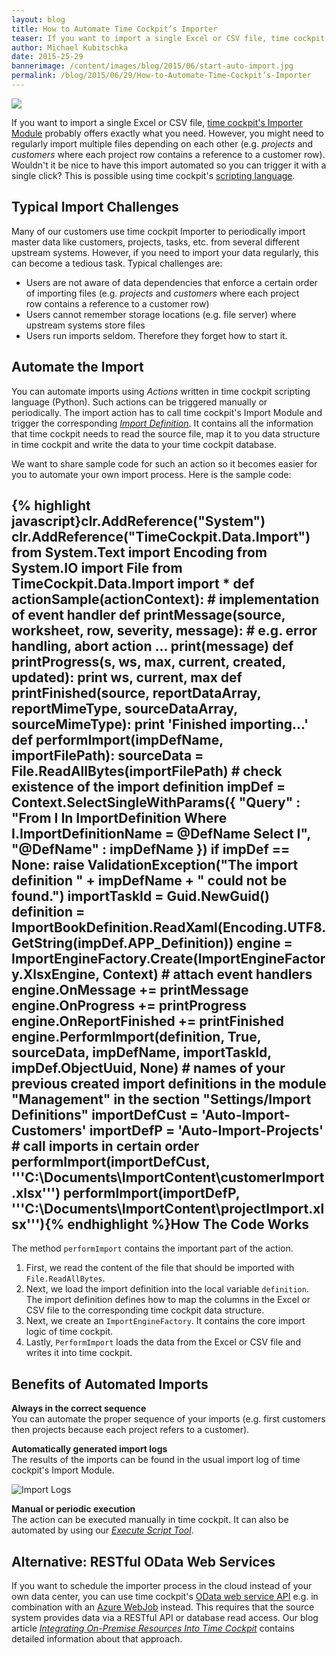 ```yaml
---
layout: blog
title: How to Automate Time Cockpit’s Importer
teaser: If you want to import a single Excel or CSV file, time cockpit's Importer Module probably offers exactly what you need. However, you might need to regularly import multiple files depending on each other (e.g. projects and customers where each project row contains a reference to a customer row). Wouldn't it be nice to have this import automated so you can trigger it with a single click? This is possible using time cockpit's scripting language.
author: Michael Kubitschka
date: 2015-25-29
bannerimage: /content/images/blog/2015/06/start-auto-import.jpg
permalink: /blog/2015/06/29/How-to-Automate-Time-Cockpit’s-Importer
---
```


<p xmlns="http://www.w3.org/1999/xhtml">
  <img src="{{site.baseurl}}/content/images/blog/2015/06/start-auto-import.jpg" />
</p><p xmlns="http://www.w3.org/1999/xhtml">If you want to import a single Excel or CSV file, <a href="https://help.timecockpit.com/html/ee560e49-e503-4d80-9167-2e6533f50dbe.htm" target="_blank">time cockpit's Importer Module</a> probably offers exactly what you need. However, you might need to regularly import multiple files depending on each other (e.g. <em>projects</em> and <em>customers</em> where each project row contains a reference to a customer row). Wouldn't it be nice to have this import automated so you can trigger it with a single click? This is possible using time cockpit's <a href="https://help.timecockpit.com/?topic=html/c20d94e9-97dc-48a8-9171-fd3bb70dad86.htm" target="_blank">scripting language</a>.</p><h2 xmlns="http://www.w3.org/1999/xhtml">Typical Import Challenges</h2><p xmlns="http://www.w3.org/1999/xhtml">Many of our customers use time cockpit Importer to periodically import master data like customers, projects, tasks, etc. from several different upstream systems. However, if you need to import your data regularly, this can become a tedious task. Typical challenges are:</p><ul xmlns="http://www.w3.org/1999/xhtml">
  <li>Users are not aware of data dependencies that enforce a certain order of importing files (e.g. <em>projects</em> and <em>customers</em> where each project row contains a reference to a customer row)</li>
  <li>Users cannot remember storage locations (e.g. file server) where upstream systems store files</li>
  <li>Users run imports seldom. Therefore they forget how to start it.</li>
</ul><h2 xmlns="http://www.w3.org/1999/xhtml">Automate the Import</h2><p xmlns="http://www.w3.org/1999/xhtml">You can automate imports using <em>Actions</em> written in time cockpit scripting language (Python). Such actions can be triggered manually or periodically. The import action has to call time cockpit's Import Module and trigger the corresponding <a href="https://help.timecockpit.com/?topic=html/ee560e49-e503-4d80-9167-2e6533f50dbe.htm" target="_blank"><em>Import Definition</em></a>. It contains all the information that time cockpit needs to read the source file, map it to you data structure in time cockpit and write the data to your time cockpit database.</p><p xmlns="http://www.w3.org/1999/xhtml">We want to share sample code for such an action so it becomes easier for you to automate your own import process. Here is the sample code:</p><h2 xmlns="http://www.w3.org/1999/xhtml">
  {% highlight javascript}clr.AddReference(&quot;System&quot;)&#xD;&#xA;clr.AddReference(&quot;TimeCockpit.Data.Import&quot;)&#xD;&#xA;from System.Text import Encoding&#xD;&#xA;from System.IO import File&#xD;&#xA;from TimeCockpit.Data.Import import *&#xD;&#xA;&#xD;&#xA;def actionSample(actionContext):&#xD;&#xA;&#xD;&#xA;&#x9;# implementation of event handler&#xD;&#xA;&#x9;def printMessage(source, worksheet, row, severity, message):&#xD;&#xA;&#x9;&#x9;# e.g. error handling, abort action ...&#xD;&#xA;&#x9;&#x9;print(message)&#xD;&#xA;&#xD;&#xA;&#x9;def printProgress(s, ws, max, current, created, updated):&#xD;&#xA;&#x9;&#x9;print ws, current, max&#xD;&#xA;&#xD;&#xA;&#x9;def printFinished(source, reportDataArray, reportMimeType, sourceDataArray, sourceMimeType):&#xD;&#xA;&#x9;&#x9;print 'Finished importing...'&#xD;&#xA;&#xD;&#xA;&#xD;&#xA;&#x9;def performImport(impDefName, importFilePath):&#x9;&#xD;&#xA;&#x9;&#x9;sourceData = File.ReadAllBytes(importFilePath)&#xD;&#xA;&#x9;&#x9;&#xD;&#xA;&#x9;&#x9;# check existence of the import definition&#xD;&#xA;&#x9;&#x9;impDef = Context.SelectSingleWithParams({ &#xD;&#xA;&#x9;&#x9;&quot;Query&quot; : &quot;From I In ImportDefinition Where I.ImportDefinitionName = @DefName Select I&quot;, &#xD;&#xA;&#x9;&#x9;&quot;@DefName&quot; : impDefName })&#xD;&#xA;&#x9;&#x9;if impDef == None:&#xD;&#xA;&#x9;&#x9;&#x9;raise ValidationException(&quot;The import definition &quot; + impDefName + &quot; could not be found.&quot;)&#x9;&#xD;&#xA;&#x9;&#x9;&#x9;&#xD;&#xA;&#x9;&#x9;importTaskId = Guid.NewGuid()&#xD;&#xA;&#x9;&#x9;definition = ImportBookDefinition.ReadXaml(Encoding.UTF8.GetString(impDef.APP_Definition))&#x9;&#x9;&#xD;&#xA;&#x9;&#x9;engine = ImportEngineFactory.Create(ImportEngineFactory.XlsxEngine, Context)&#x9;&#xD;&#xA;&#x9;&#x9;&#xD;&#xA;&#x9;&#x9;# attach event handlers&#xD;&#xA;&#x9;&#x9;engine.OnMessage += printMessage&#x9;&#x9;&#xD;&#xA;&#x9;&#x9;engine.OnProgress += printProgress&#xD;&#xA;&#x9;&#x9;engine.OnReportFinished += printFinished&#x9;&#x9;&#xD;&#xA;&#x9;&#x9;&#xD;&#xA;&#x9;&#x9;engine.PerformImport(definition, True, sourceData, impDefName, importTaskId, impDef.ObjectUuid, None)&#xD;&#xA;&#xD;&#xA;&#x9;# names of your previous created import definitions in the module &quot;Management&quot; in the section &quot;Settings/Import Definitions&quot;&#xD;&#xA;&#x9;importDefCust = 'Auto-Import-Customers'&#xD;&#xA;&#x9;importDefP = 'Auto-Import-Projects'&#xD;&#xA;&#x9;&#xD;&#xA;&#x9;# call imports in certain order&#xD;&#xA;&#x9;performImport(importDefCust, '''C:\Documents\ImportContent\customerImport.xlsx''')&#xD;&#xA;&#x9;performImport(importDefP, '''C:\Documents\ImportContent\projectImport.xlsx'''){% endhighlight %}How The Code Works</h2><p xmlns="http://www.w3.org/1999/xhtml">The method <code>performImport</code> contains the important part of the action.</p><ol xmlns="http://www.w3.org/1999/xhtml">
  <li>First, we read the content of the file that should be imported with <code class="python functions">File</code><code class="python plain">.ReadAllBytes</code>.</li>
  <li>Next, we load the import definition into the local variable <code>definition</code>. The import definition defines how to map the columns in the Excel or CSV file to the corresponding time cockpit data structure.</li>
  <li>Next, we create an <code>ImportEngineFactory</code>. It contains the core import logic of time cockpit.</li>
  <li>Lastly, <code>PerformImport</code> loads the data from the Excel or CSV file and writes it into time cockpit.</li>
</ol><h2 xmlns="http://www.w3.org/1999/xhtml">Benefits of Automated Imports</h2><p xmlns="http://www.w3.org/1999/xhtml">
  <strong>Always in the correct sequence</strong>
  <br /> You can automate the proper sequence of your imports (e.g. first customers then projects because each project refers to a customer).</p><p xmlns="http://www.w3.org/1999/xhtml">
  <strong>Automatically generated import logs</strong>
  <br />The results of the imports can be found in the usual import log of time cockpit's Import Module.</p><p xmlns="http://www.w3.org/1999/xhtml">
  <img title="Import Logs" src="{{site.baseurl}}/content/images/blog/2015/05/ImportLogs.png" alt="Import Logs" />
</p><p xmlns="http://www.w3.org/1999/xhtml">
  <strong>Manual or periodic execution</strong>
  <br />The action can be executed manually in time cockpit. It can also be automated by using our <a href="https://help.timecockpit.com/html/7c78b76a-2526-4408-accc-ccae19bbca45.htm" target="_blank"><em>Execute Script Tool</em></a>. </p><h2 xmlns="http://www.w3.org/1999/xhtml">Alternative: RESTful OData Web Services</h2><p xmlns="http://www.w3.org/1999/xhtml">If you want to schedule the importer process in the cloud instead of your own data center, you can use time cockpit's <a href="https://help.timecockpit.com/?topic=html/5d6e34c5-3b08-4fa4-baa0-45eb707b6b78.htm">OData web service API</a> e.g. in combination with an <a href="http://www.hanselman.com/blog/IntroducingWindowsAzureWebJobs.aspx">Azure WebJob</a> instead. This requires that the source system provides data via a RESTful API or database read access. Our blog article <em><a href="http://www.timecockpit.com/blog/2015/05/18/Integrating-On-Premise-Resources-Into-Time-Cockpit-" target="_blank">Integrating On-Premise Resources Into Time Cockpit</a></em> contains detailed information about that approach.</p>